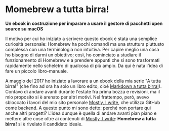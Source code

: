 # Momebrew a tutta birra!

**Un ebook in costruzione per imparare a usare il gestore di pacchetti open source su macOS**

Il motivo per cui ho iniziato a scrivere questo ebook è stata una semplice curiosità personale: Homebrew ha pochi comandi ma una struttura piuttusto complessa con una terminologia non intuitiva. Per capire meglio una cosa ho bisogno di darmi un obiettivo; così, ho cominciato a studiare il funzionamento di Homebrew e a prendere appunti che si sono trasformati rapidamente nello scheletro di qualcosa di più ampio. Da qui è nata l'idea di fare un piccolo libro-manuale.

A maggio del 2017 ho iniziato a lavorare a un ebook della mia serie "A tutta birra!" (che fino ad ora ha solo un libro edito, cioè [Markdown a tutta birra!](https://www.amazon.it/Markdown-tutta-birra-Dini-Antonio-ebook/dp/B016C63QTW)). Contavo di andare avanti durante l'estate fra prima bozza e revisioni, ma il mio proposito si è arenato per altri motivi. Nel frattempo, però, avevo sbloccato i lavori del mio sito personale [Mostly, I write](https://antoniodini.com), che utilizza GitHub come backend. A questo punto mi sono detto: perché non portare qui anche altri progetti? L'idea dunque è quella di andare avanti pian piano e mettere altre cose oltre ai contenuti di [Mostly, I write](https://antoniodini.com): **Homebrew a tutta birra!** si è rivelato il candidato ideale.  
